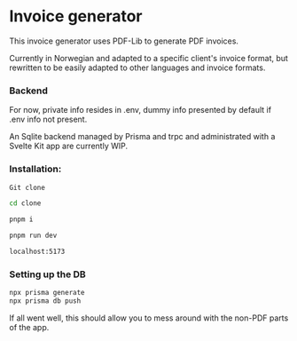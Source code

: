 # Invoice generator

This invoice generator uses PDF-Lib to generate PDF invoices.

Currently in Norwegian and adapted to a specific client's invoice format, but rewritten to be easily adapted to other languages and invoice formats.

### Backend

For now, private info resides in .env, dummy info presented by default if .env info not present.

An Sqlite backend managed by Prisma and trpc and administrated with a Svelte Kit app are currently WIP.

### Installation:

```bash
Git clone

cd clone

pnpm i

pnpm run dev

localhost:5173
```

### Setting up the DB

```bash
npx prisma generate
npx prisma db push
```

If all went well, this should allow you to mess around with the non-PDF parts of the app.
